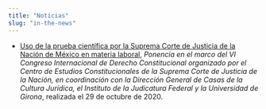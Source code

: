 ```yaml
---
title: "Noticias"
slug: "in-the-news"
---
```


  * [Uso de la prueba científica por la Suprema Corte de Justicia de la Nación de México en materia laboral](https://www.facebook.com/cec.scjn/videos/978912895954758), *Ponencia en el marco del VI Congreso Internacional de Derecho Constitucional organizado por el Centro de Estudios Constitucionales de la Suprema Corte de Justicia de la Nación, en coordinación con la Dirección General de Casas de la Cultura Jurídica, el Instituto de la Judicatura Federal y la Universidad de Girona*, realizada el 29 de octubre de 2020.

